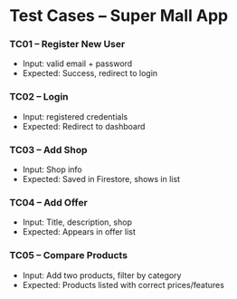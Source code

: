 # Test Cases – Super Mall App

### TC01 – Register New User
- Input: valid email + password
- Expected: Success, redirect to login

### TC02 – Login
- Input: registered credentials
- Expected: Redirect to dashboard

### TC03 – Add Shop
- Input: Shop info
- Expected: Saved in Firestore, shows in list

### TC04 – Add Offer
- Input: Title, description, shop
- Expected: Appears in offer list

### TC05 – Compare Products
- Input: Add two products, filter by category
- Expected: Products listed with correct prices/features
